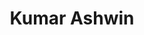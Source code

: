 ---
# Display name
title: Kumar Ashwin

# Full name (for SEO)
first_name: Kumar
last_name: Ashwin

# Status emoji
status:
  icon: ☕️

# Is this the primary user of the site?
superuser: true

# Role/position/tagline
role: "Securing Thoughts"

# Organizations/Affiliations to show in About widget
organizations:
  - name: Security @ DeepSource
    url: https://www.deepsource.com/

# Short bio (displayed in user profile at end of posts)
# bio: My research interests include distributed robotics, mobile computing and programmable matter.

# Interests to show in About widget
interests:
  - Web/API Pentesting
  - Cloud & Cloud Native Security
  - DevSecOps
  - Building & Breaking Stuff

# Education to show in About widget
# education:
#   courses:
#     - course: PhD in Artificial Intelligence
#       institution: Stanford University
#       year: 2012
#     - course: MEng in Artificial Intelligence
#       institution: Massachusetts Institute of Technology
#       year: 2009
#     - course: BSc in Artificial Intelligence
#       institution: Massachusetts Institute of Technology
#       year: 2008

# Social/Academic Networking
# For available icons, see: https://wowchemy.com/docs/getting-started/page-builder/#icons
#   For an email link, use "fas" icon pack, "envelope" icon, and a link in the
#   form "mailto:your-email@example.com" or "/#contact" for contact widget.
social:
  - icon: envelope
    icon_pack: far
    link: '/#contact'
  - icon: twitter
    icon_pack: fab
    link: https://twitter.com/0xcardinal?ref_src=twsrc%5Etfw
    label: ""
    display:
      header: true
  # - icon: graduation-cap # Alternatively, use `google-scholar` icon from `ai` icon pack
  #   icon_pack: fas
  #   link: https://scholar.google.co.uk/citations?user=sIwtMXoAAAAJ
  - icon: github
    icon_pack: fab
    link: https://github.com/0xCardinal
  - icon: linkedin
    icon_pack: fab
    link: https://www.linkedin.com/in/0xCardinal
  # Link to a PDF of your resume/CV.
  # To use: copy your resume to `static/uploads/resume.pdf`, enable `ai` icons in `params.yaml`,
  # and uncomment the lines below.
  # - icon: cv
  #   icon_pack: ai
  #   link: uploads/resume.pdf

# Enter email to display Gravatar (if Gravatar enabled in Config)
email: ''

# Highlight the author in author lists? (true/false)
highlight_name: false
---